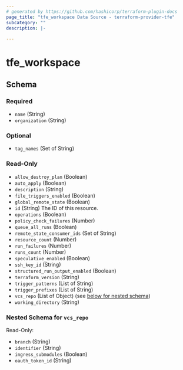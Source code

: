 ```yaml
---
# generated by https://github.com/hashicorp/terraform-plugin-docs
page_title: "tfe_workspace Data Source - terraform-provider-tfe"
subcategory: ""
description: |-
  
---
```


# tfe_workspace





<!-- schema generated by tfplugindocs -->
## Schema

### Required

- `name` (String)
- `organization` (String)

### Optional

- `tag_names` (Set of String)

### Read-Only

- `allow_destroy_plan` (Boolean)
- `auto_apply` (Boolean)
- `description` (String)
- `file_triggers_enabled` (Boolean)
- `global_remote_state` (Boolean)
- `id` (String) The ID of this resource.
- `operations` (Boolean)
- `policy_check_failures` (Number)
- `queue_all_runs` (Boolean)
- `remote_state_consumer_ids` (Set of String)
- `resource_count` (Number)
- `run_failures` (Number)
- `runs_count` (Number)
- `speculative_enabled` (Boolean)
- `ssh_key_id` (String)
- `structured_run_output_enabled` (Boolean)
- `terraform_version` (String)
- `trigger_patterns` (List of String)
- `trigger_prefixes` (List of String)
- `vcs_repo` (List of Object) (see [below for nested schema](#nestedatt--vcs_repo))
- `working_directory` (String)

<a id="nestedatt--vcs_repo"></a>
### Nested Schema for `vcs_repo`

Read-Only:

- `branch` (String)
- `identifier` (String)
- `ingress_submodules` (Boolean)
- `oauth_token_id` (String)

